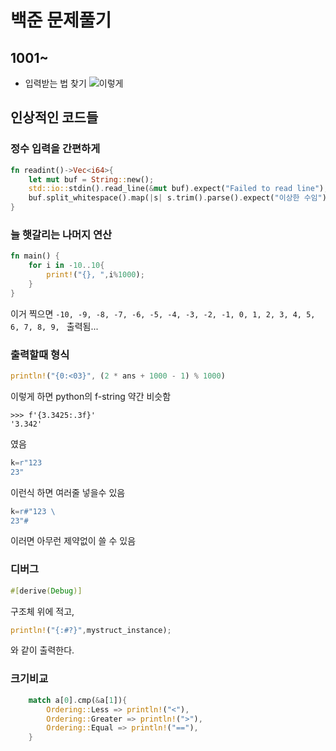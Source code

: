 # 백준 문제풀기

## 1001~
- 입력받는 법 찾기 ![이렇게](https://comb.tistory.com/9)

## 인상적인 코드들

### 정수 입력을 간편하게
```rs
fn readint()->Vec<i64>{
    let mut buf = String::new();
    std::io::stdin().read_line(&mut buf).expect("Failed to read line");
    buf.split_whitespace().map(|s| s.trim().parse().expect("이상한 수임")).collect::<Vec<_>>()
}
```

### 늘 햇갈리는 나머지 연산

```rs
fn main() {
    for i in -10..10{
        print!("{}, ",i%1000);
    }
}
```
이거 찍으면 `-10, -9, -8, -7, -6, -5, -4, -3, -2, -1, 0, 1, 2, 3, 4, 5, 6, 7, 8, 9, ` 출력됨...

### 출력할때 형식

```rs
println!("{0:<03}", (2 * ans + 1000 - 1) % 1000)
```
이렇게 하면 python의 f-string 약간 비슷함
    
    >>> f'{3.3425:.3f}'
    '3.342'
였음

```rs
k=r"123
23"
```
이런식 하면 여러줄 넣을수 있음
```rs
k=r#"123 \
23"#
```
이러면 아무런 제약없이 쓸 수 있음

### 디버그
```rs
#[derive(Debug)]
```
구조체 위에 적고, 
```rs
println!("{:#?}",mystruct_instance);
```
와 같이 출력한다.

### 크기비교
```rs
    match a[0].cmp(&a[1]){
        Ordering::Less => println!("<"),
        Ordering::Greater => println!(">"),
        Ordering::Equal => println!("=="),
    }
```